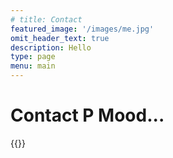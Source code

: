 ```yaml
---
# title: Contact
featured_image: '/images/me.jpg'
omit_header_text: true
description: Hello
type: page
menu: main
---
```


# Contact P Mood...
{{<form-contact action="https://www.facebook.com/porter.moody.33">}}
